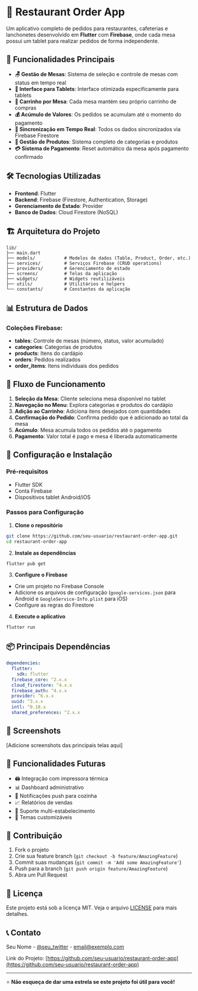 # 📱 Restaurant Order App

Um aplicativo completo de pedidos para restaurantes, cafeterias e lanchonetes desenvolvido em **Flutter** com **Firebase**, onde cada mesa possui um tablet para realizar pedidos de forma independente.

## 🚀 Funcionalidades Principais

- **🪑 Gestão de Mesas**: Sistema de seleção e controle de mesas com status em tempo real
- **📱 Interface para Tablets**: Interface otimizada especificamente para tablets
- **🛒 Carrinho por Mesa**: Cada mesa mantém seu próprio carrinho de compras
- **💰 Acúmulo de Valores**: Os pedidos se acumulam até o momento do pagamento
- **🔄 Sincronização em Tempo Real**: Todos os dados sincronizados via Firebase Firestore
- **🍕 Gestão de Produtos**: Sistema completo de categorias e produtos
- **💳 Sistema de Pagamento**: Reset automático da mesa após pagamento confirmado

## 🛠️ Tecnologias Utilizadas

- **Frontend**: Flutter
- **Backend**: Firebase (Firestore, Authentication, Storage)
- **Gerenciamento de Estado**: Provider
- **Banco de Dados**: Cloud Firestore (NoSQL)

## 🏗️ Arquitetura do Projeto

```
lib/
├── main.dart
├── models/           # Modelos de dados (Table, Product, Order, etc.)
├── services/         # Serviços Firebase (CRUD operations)
├── providers/        # Gerenciamento de estado
├── screens/          # Telas da aplicação
├── widgets/          # Widgets reutilizáveis
├── utils/            # Utilitários e helpers
└── constants/        # Constantes da aplicação
```

## 📊 Estrutura de Dados

### Coleções Firebase:
- **tables**: Controle de mesas (número, status, valor acumulado)
- **categories**: Categorias de produtos
- **products**: Itens do cardápio
- **orders**: Pedidos realizados
- **order_items**: Itens individuais dos pedidos

## 🎯 Fluxo de Funcionamento

1. **Seleção da Mesa**: Cliente seleciona mesa disponível no tablet
2. **Navegação no Menu**: Explora categorias e produtos do cardápio
3. **Adição ao Carrinho**: Adiciona itens desejados com quantidades
4. **Confirmação do Pedido**: Confirma pedido que é adicionado ao total da mesa
5. **Acúmulo**: Mesa acumula todos os pedidos até o pagamento
6. **Pagamento**: Valor total é pago e mesa é liberada automaticamente

## 🔧 Configuração e Instalação

### Pré-requisitos
- Flutter SDK
- Conta Firebase
- Dispositivos tablet Android/iOS

### Passos para Configuração

1. **Clone o repositório**
```bash
git clone https://github.com/seu-usuario/restaurant-order-app.git
cd restaurant-order-app
```

2. **Instale as dependências**
```bash
flutter pub get
```

3. **Configure o Firebase**
- Crie um projeto no Firebase Console
- Adicione os arquivos de configuração (`google-services.json` para Android e `GoogleService-Info.plist` para iOS)
- Configure as regras do Firestore

4. **Execute o aplicativo**
```bash
flutter run
```

## 📦 Principais Dependências

```yaml
dependencies:
  flutter:
    sdk: flutter
  firebase_core: ^2.x.x
  cloud_firestore: ^4.x.x
  firebase_auth: ^4.x.x
  provider: ^6.x.x
  uuid: ^3.x.x
  intl: ^0.18.x
  shared_preferences: ^2.x.x
```

## 🎨 Screenshots

[Adicione screenshots das principais telas aqui]

## 🚀 Funcionalidades Futuras

- 🖨️ Integração com impressora térmica
- 📊 Dashboard administrativo
- 🔔 Notificações push para cozinha
- 📈 Relatórios de vendas
- 🏢 Suporte multi-estabelecimento
- 🎨 Temas customizáveis

## 🤝 Contribuição

1. Fork o projeto
2. Crie sua feature branch (`git checkout -b feature/AmazingFeature`)
3. Commit suas mudanças (`git commit -m 'Add some AmazingFeature'`)
4. Push para a branch (`git push origin feature/AmazingFeature`)
5. Abra um Pull Request

## 📄 Licença

Este projeto está sob a licença MIT. Veja o arquivo [LICENSE](LICENSE) para mais detalhes.

## 📞 Contato

Seu Nome - [@seu_twitter](https://twitter.com/seu_twitter) - email@exemplo.com

Link do Projeto: [https://github.com/seu-usuario/restaurant-order-app](https://github.com/seu-usuario/restaurant-order-app)

---

⭐ **Não esqueça de dar uma estrela se este projeto foi útil para você!**